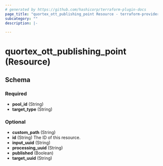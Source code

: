 ```yaml
---
# generated by https://github.com/hashicorp/terraform-plugin-docs
page_title: "quortex_ott_publishing_point Resource - terraform-provider-quortex"
subcategory: ""
description: |-
  
---
```


# quortex_ott_publishing_point (Resource)





<!-- schema generated by tfplugindocs -->
## Schema

### Required

- **pool_id** (String)
- **target_type** (String)

### Optional

- **custom_path** (String)
- **id** (String) The ID of this resource.
- **input_uuid** (String)
- **processing_uuid** (String)
- **published** (Boolean)
- **target_uuid** (String)


